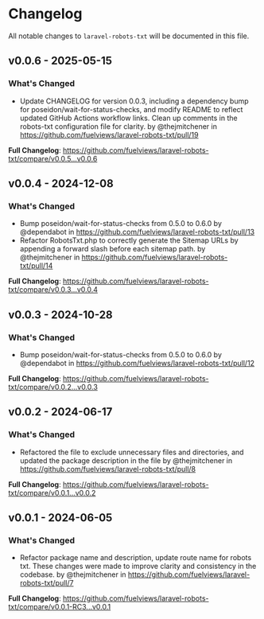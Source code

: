# Changelog

All notable changes to `laravel-robots-txt` will be documented in this file.

## v0.0.6 - 2025-05-15

### What's Changed

* Update CHANGELOG for version 0.0.3, including a dependency bump for poseidon/wait-for-status-checks, and modify README to reflect updated GitHub Actions workflow links. Clean up comments in the robots-txt configuration file for clarity. by @thejmitchener in https://github.com/fuelviews/laravel-robots-txt/pull/19

**Full Changelog**: https://github.com/fuelviews/laravel-robots-txt/compare/v0.0.5...v0.0.6

## v0.0.4 - 2024-12-08

### What's Changed

* Bump poseidon/wait-for-status-checks from 0.5.0 to 0.6.0 by @dependabot in https://github.com/fuelviews/laravel-robots-txt/pull/13
* Refactor RobotsTxt.php to correctly generate the Sitemap URLs by appending a forward slash before each sitemap path. by @thejmitchener in https://github.com/fuelviews/laravel-robots-txt/pull/14

**Full Changelog**: https://github.com/fuelviews/laravel-robots-txt/compare/v0.0.3...v0.0.4

## v0.0.3 - 2024-10-28

### What's Changed

* Bump poseidon/wait-for-status-checks from 0.5.0 to 0.6.0 by @dependabot in https://github.com/fuelviews/laravel-robots-txt/pull/12

**Full Changelog**: https://github.com/fuelviews/laravel-robots-txt/compare/v0.0.2...v0.0.3

## v0.0.2 - 2024-06-17

### What's Changed

* Refactored the  file to exclude unnecessary files and directories, and updated the package description in the  file by @thejmitchener in https://github.com/fuelviews/laravel-robots-txt/pull/8

**Full Changelog**: https://github.com/fuelviews/laravel-robots-txt/compare/v0.0.1...v0.0.2

## v0.0.1 - 2024-06-05

### What's Changed

* Refactor package name and description, update route name for robots txt. These changes were made to improve clarity and consistency in the codebase. by @thejmitchener in https://github.com/fuelviews/laravel-robots-txt/pull/7

**Full Changelog**: https://github.com/fuelviews/laravel-robots-txt/compare/v0.0.1-RC3...v0.0.1
